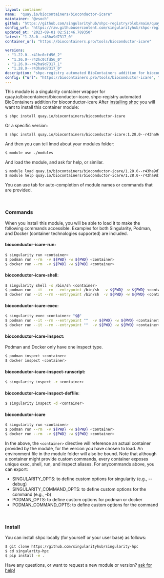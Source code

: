 ```yaml
---
layout: container
name:  "quay.io/biocontainers/bioconductor-icare"
maintainer: "@vsoch"
github: "https://github.com/singularityhub/shpc-registry/blob/main/quay.io/biocontainers/bioconductor-icare/container.yaml"
config_url: "https://raw.githubusercontent.com/singularityhub/shpc-registry/main/quay.io/biocontainers/bioconductor-icare/container.yaml"
updated_at: "2023-09-01 02:51:46.789350"
latest: "1.28.0--r43ha9d7317_0"
container_url: "https://biocontainers.pro/tools/bioconductor-icare"

versions:
 - "1.22.0--r41hc0cfd56_2"
 - "1.26.0--r42hc0cfd56_0"
 - "1.26.0--r42ha9d7317_1"
 - "1.28.0--r43ha9d7317_0"
description: "shpc-registry automated BioContainers addition for bioconductor-icare"
config: {"url": "https://biocontainers.pro/tools/bioconductor-icare", "maintainer": "@vsoch", "description": "shpc-registry automated BioContainers addition for bioconductor-icare", "latest": {"1.28.0--r43ha9d7317_0": "sha256:852d5fe0617436e6b7b211e0b2704e5dfa407d8da2fa6947bccd2083bda02b3c"}, "tags": {"1.22.0--r41hc0cfd56_2": "sha256:d96ca382cd12cae3d1da3fbd175563650e5da2715a8cdb0bc760ec2b2df65813", "1.26.0--r42hc0cfd56_0": "sha256:bb5667c3e2a30891dfb825d7b9473df888f3cea16d75391a1e73913c54c67e00", "1.26.0--r42ha9d7317_1": "sha256:2fce62d47fa4ac40ffa7e0eb024f82d050ddf99180e21fa80e321b81af37f7bf", "1.28.0--r43ha9d7317_0": "sha256:852d5fe0617436e6b7b211e0b2704e5dfa407d8da2fa6947bccd2083bda02b3c"}, "docker": "quay.io/biocontainers/bioconductor-icare"}
---
```


This module is a singularity container wrapper for quay.io/biocontainers/bioconductor-icare.
shpc-registry automated BioContainers addition for bioconductor-icare
After [installing shpc](#install) you will want to install this container module:


```bash
$ shpc install quay.io/biocontainers/bioconductor-icare
```

Or a specific version:

```bash
$ shpc install quay.io/biocontainers/bioconductor-icare:1.28.0--r43ha9d7317_0
```

And then you can tell lmod about your modules folder:

```bash
$ module use ./modules
```

And load the module, and ask for help, or similar.

```bash
$ module load quay.io/biocontainers/bioconductor-icare/1.28.0--r43ha9d7317_0
$ module help quay.io/biocontainers/bioconductor-icare/1.28.0--r43ha9d7317_0
```

You can use tab for auto-completion of module names or commands that are provided.

<br>

### Commands

When you install this module, you will be able to load it to make the following commands accessible.
Examples for both Singularity, Podman, and Docker (container technologies supported) are included.

#### bioconductor-icare-run:

```bash
$ singularity run <container>
$ podman run --rm  -v ${PWD} -w ${PWD} <container>
$ docker run --rm  -v ${PWD} -w ${PWD} <container>
```

#### bioconductor-icare-shell:

```bash
$ singularity shell -s /bin/sh <container>
$ podman run --it --rm --entrypoint /bin/sh  -v ${PWD} -w ${PWD} <container>
$ docker run --it --rm --entrypoint /bin/sh  -v ${PWD} -w ${PWD} <container>
```

#### bioconductor-icare-exec:

```bash
$ singularity exec <container> "$@"
$ podman run --it --rm --entrypoint ""  -v ${PWD} -w ${PWD} <container> "$@"
$ docker run --it --rm --entrypoint ""  -v ${PWD} -w ${PWD} <container> "$@"
```

#### bioconductor-icare-inspect:

Podman and Docker only have one inspect type.

```bash
$ podman inspect <container>
$ docker inspect <container>
```

#### bioconductor-icare-inspect-runscript:

```bash
$ singularity inspect -r <container>
```

#### bioconductor-icare-inspect-deffile:

```bash
$ singularity inspect -d <container>
```



#### bioconductor-icare

```bash
$ singularity run <container>
$ podman run --rm  -v ${PWD} -w ${PWD} <container>
$ docker run --rm  -v ${PWD} -w ${PWD} <container>
```


In the above, the `<container>` directive will reference an actual container provided
by the module, for the version you have chosen to load. An environment file in the
module folder will also be bound. Note that although a container
might provide custom commands, every container exposes unique exec, shell, run, and
inspect aliases. For anycommands above, you can export:

 - SINGULARITY_OPTS: to define custom options for singularity (e.g., --debug)
 - SINGULARITY_COMMAND_OPTS: to define custom options for the command (e.g., -b)
 - PODMAN_OPTS: to define custom options for podman or docker
 - PODMAN_COMMAND_OPTS: to define custom options for the command

<br>

### Install

You can install shpc locally (for yourself or your user base) as follows:

```bash
$ git clone https://github.com/singularityhub/singularity-hpc
$ cd singularity-hpc
$ pip install -e .
```

Have any questions, or want to request a new module or version? [ask for help!](https://github.com/singularityhub/singularity-hpc/issues)